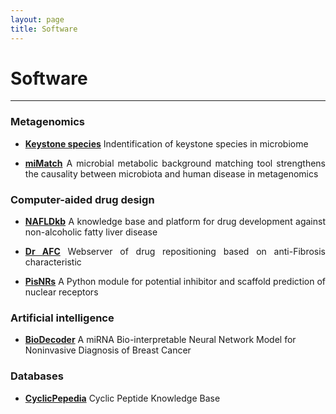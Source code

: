 ```yaml
---
layout: page
title: Software
---
```

<style>
p {
    text-align: justify;
}
</style>

<div class="container-lg">
    <div class="row">
        <div class="col-lg-12">
            <h1>Software</h1>
            <hr/>
        </div>
    </div>
</div>

### Metagenomics

* **[Keystone species](https://github.com/dfwlab/NAFLD_keystone)** Indentification of keystone species in microbiome  

* **[miMatch](https://github.com/dfwlab/miMatch)** A microbial metabolic background matching tool strengthens the causality between microbiota and human disease in metagenomics


### Computer-aided drug design

* **[NAFLDkb](https://www.biosino.org/nafldkb/)** A knowledge base and platform for drug development against non-alcoholic fatty liver disease

* **[Dr AFC](https://www.biosino.org/drafc)** Webserver of drug repositioning based on anti-Fibrosis characteristic

* **[PisNRs](https://github.com/dfwlab/pisnrs)** A Python module for potential inhibitor and scaffold prediction of nuclear receptors


### Artificial intelligence

* **[BioDecoder](https://github.com/dfwlab/BioDecoder)** A miRNA Bio-interpretable Neural Network Model for Noninvasive Diagnosis of Breast Cancer


### Databases

* **[CyclicPepedia](https://www.biosino.org/iMAC/cyclicpepedia/)** Cyclic Peptide Knowledge Base













